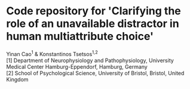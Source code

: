# Code repository for 'Clarifying the role of an unavailable distractor in human multiattribute choice'

Yinan Cao<sup>1</sup> & Konstantinos Tsetsos<sup>1,2</sup>  
[1] Department of Neurophysiology and Pathophysiology, University Medical Center Hamburg-Eppendorf, Hamburg, Germany  
[2] School of Psychological Science, University of Bristol, Bristol, United Kingdom
